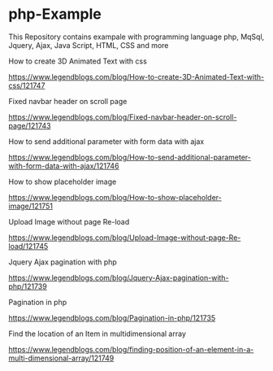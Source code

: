 # php-Example
This Repository contains exampale with programming language php, MqSql, Jquery, Ajax, Java Script, HTML, CSS and more

How to create 3D Animated Text with css

https://www.legendblogs.com/blog/How-to-create-3D-Animated-Text-with-css/121747


Fixed navbar header on scroll page


https://www.legendblogs.com/blog/Fixed-navbar-header-on-scroll-page/121743


How to send additional parameter with form data with ajax


https://www.legendblogs.com/blog/How-to-send-additional-parameter-with-form-data-with-ajax/121746


How to show placeholder image


https://www.legendblogs.com/blog/How-to-show-placeholder-image/121751


Upload Image without page Re-load


https://www.legendblogs.com/blog/Upload-Image-without-page-Re-load/121745


Jquery Ajax pagination with php


https://www.legendblogs.com/blog/Jquery-Ajax-pagination-with-php/121739


Pagination in php

https://www.legendblogs.com/blog/Pagination-in-php/121735


Find the location of an Item in multidimensional array

https://www.legendblogs.com/blog/finding-position-of-an-element-in-a-multi-dimensional-array/121749
